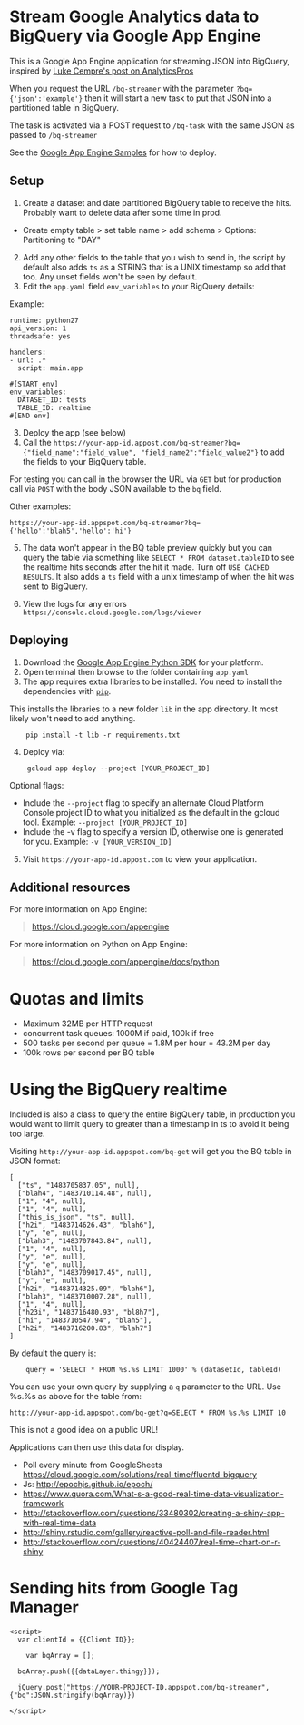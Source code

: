 # Stream Google Analytics data to BigQuery via Google App Engine

This is a Google App Engine application for streaming JSON into BigQuery, inspired by [Luke Cempre's post on AnalyticsPros](https://www.analyticspros.com/blog/data-science/streaming-prebid-data-google-bigquery/)

When you request the URL `/bq-streamer` with the parameter `?bq={'json':'example'}` then it will start a new task to put that JSON into a partitioned table in BigQuery.

The task is activated via a POST request to `/bq-task` with the same JSON as passed to `/bq-streamer`

See the [Google App Engine Samples](https://github.com/MarkEdmondson1234/python-docs-samples/tree/master/appengine/standard) for how to deploy.

## Setup

1. Create a dataset and date partitioned BigQuery table to receive the hits. Probably want to delete data after some time in prod.
* Create empty table > set table name > add schema > Options: Partitioning to "DAY"
2. Add any other fields to the table that you wish to send in, the script by default also adds `ts` as a STRING that is a UNIX timestamp so add that too. Any unset fields won't be seen by default.
3. Edit the `app.yaml` field `env_variables` to your BigQuery details:

Example:

```
runtime: python27
api_version: 1
threadsafe: yes

handlers:
- url: .*
  script: main.app

#[START env]
env_variables:
  DATASET_ID: tests
  TABLE_ID: realtime
#[END env]
```

3. Deploy the app (see below)
4. Call the `https://your-app-id.appost.com/bq-streamer?bq={"field_name":"field_value", "field_name2":"field_value2"}`  to add the fields to your BigQuery table.

For testing you can call in the browser the URL via `GET` but for production call via `POST` with the body JSON available to the `bq` field.

Other examples:

`
https://your-app-id.appspot.com/bq-streamer?bq={'hello':'blah5','hello':'hi'}
`


5. The data won't appear in the BQ table preview quickly but you can query the table via something like `SELECT * FROM dataset.tableID` to see the realtime hits seconds after the hit it made. Turn off `USE CACHED RESULTS`.  It also adds a `ts` field with a unix timestamp of when the hit was sent to BigQuery.

6. View the logs for any errors `https://console.cloud.google.com/logs/viewer`

## Deploying

1. Download the [Google App Engine Python SDK](https://cloud.google.com/appengine/downloads) for your platform.
2. Open terminal then browse to the folder containing `app.yaml`
3. The app requires extra libraries to be installed. You need to install the dependencies with [`pip`](pip.readthedocs.org).

This installs the libraries to a new folder `lib` in the app directory.  It most likely won't need to add anything.

        pip install -t lib -r requirements.txt

4. Deploy via:

        gcloud app deploy --project [YOUR_PROJECT_ID]

Optional flags:

* Include the `--project` flag to specify an alternate Cloud Platform Console project ID to what you initialized as the default in the gcloud tool. Example: `--project [YOUR_PROJECT_ID]`
* Include the -v flag to specify a version ID, otherwise one is generated for you. Example: `-v [YOUR_VERSION_ID]`

5. Visit `https://your-app-id.appost.com` to view your application.

## Additional resources

For more information on App Engine:

> https://cloud.google.com/appengine

For more information on Python on App Engine:

> https://cloud.google.com/appengine/docs/python

# Quotas and limits

* Maximum 32MB per HTTP request
* concurrent task queues: 1000M if paid, 100k if free
* 500 tasks per second per queue = 1.8M per hour = 43.2M per day
* 100k rows per second per BQ table

# Using the BigQuery realtime

Included is also a class to query the entire BigQuery table, in production you would want to limit query to greater than a timestamp in ts to avoid it being too large.

Visiting `http://your-app-id.appspot.com/bq-get` will get you the BQ table in JSON format:

```
[
  ["ts", "1483705837.05", null],
  ["blah4", "1483710114.48", null],
  ["1", "4", null],
  ["1", "4", null],
  ["this_is_json", "ts", null],
  ["h2i", "1483714626.43", "blah6"],
  ["y", "e", null],
  ["blah3", "1483707843.84", null],
  ["1", "4", null],
  ["y", "e", null],
  ["y", "e", null],
  ["blah3", "1483709017.45", null],
  ["y", "e", null],
  ["h2i", "1483714325.09", "blah6"],
  ["blah3", "1483710007.28", null],
  ["1", "4", null],
  ["h23i", "1483716480.93", "bl8h7"],
  ["hi", "1483710547.94", "blah5"],
  ["h2i", "1483716200.83", "blah7"]
]
```
By default the query is:

```
    query = 'SELECT * FROM %s.%s LIMIT 1000' % (datasetId, tableId)
```

You can use your own query by supplying a `q` parameter to the URL.  Use %s.%s as above for the table from:

`http://your-app-id.appspot.com/bq-get?q=SELECT * FROM %s.%s LIMIT 10`

This is not a good idea on a public URL!

Applications can then use this data for display.  

* Poll every minute from GoogleSheets https://cloud.google.com/solutions/real-time/fluentd-bigquery
* Js: http://epochjs.github.io/epoch/
* https://www.quora.com/What-s-a-good-real-time-data-visualization-framework 
* http://stackoverflow.com/questions/33480302/creating-a-shiny-app-with-real-time-data
* http://shiny.rstudio.com/gallery/reactive-poll-and-file-reader.html
* http://stackoverflow.com/questions/40424407/real-time-chart-on-r-shiny

# Sending hits from Google Tag Manager

```
<script>
  var clientId = {{Client ID}};
    
	var bqArray = [];
        
  bqArray.push({{dataLayer.thingy}});
  	
  jQuery.post("https://YOUR-PROJECT-ID.appspot.com/bq-streamer", {"bq":JSON.stringify(bqArray)})

</script>
```
